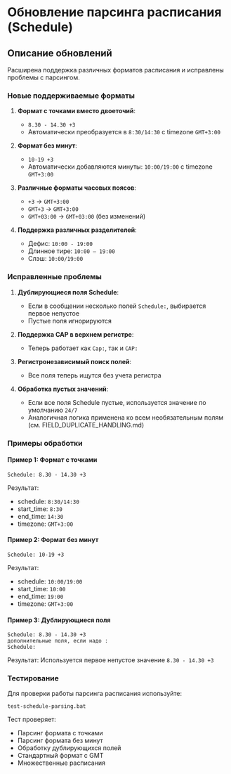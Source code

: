 # Обновление парсинга расписания (Schedule)

## Описание обновлений

Расширена поддержка различных форматов расписания и исправлены проблемы с парсингом.

### Новые поддерживаемые форматы

1. **Формат с точками вместо двоеточий**:
   - `8.30 - 14.30 +3`
   - Автоматически преобразуется в `8:30/14:30` с timezone `GMT+3:00`

2. **Формат без минут**:
   - `10-19 +3`
   - Автоматически добавляются минуты: `10:00/19:00` с timezone `GMT+3:00`

3. **Различные форматы часовых поясов**:
   - `+3` → `GMT+3:00`
   - `GMT+3` → `GMT+3:00`
   - `GMT+03:00` → `GMT+03:00` (без изменений)

4. **Поддержка различных разделителей**:
   - Дефис: `10:00 - 19:00`
   - Длинное тире: `10:00 – 19:00`
   - Слэш: `10:00/19:00`

### Исправленные проблемы

1. **Дублирующиеся поля Schedule**:
   - Если в сообщении несколько полей `Schedule:`, выбирается первое непустое
   - Пустые поля игнорируются

2. **Поддержка CAP в верхнем регистре**:
   - Теперь работает как `Cap:`, так и `CAP:`

3. **Регистронезависимый поиск полей**:
   - Все поля теперь ищутся без учета регистра

4. **Обработка пустых значений**:
   - Если все поля Schedule пустые, используется значение по умолчанию `24/7`
   - Аналогичная логика применена ко всем необязательным полям (см. FIELD_DUPLICATE_HANDLING.md)

### Примеры обработки

#### Пример 1: Формат с точками
```
Schedule: 8.30 - 14.30 +3
```
Результат:
- schedule: `8:30/14:30`
- start_time: `8:30`
- end_time: `14:30`
- timezone: `GMT+3:00`

#### Пример 2: Формат без минут
```
Schedule: 10-19 +3
```
Результат:
- schedule: `10:00/19:00`
- start_time: `10:00`
- end_time: `19:00`
- timezone: `GMT+3:00`

#### Пример 3: Дублирующиеся поля
```
Schedule: 8.30 - 14.30 +3
дополнительные поля, если надо :
Schedule:
```
Результат: Используется первое непустое значение `8.30 - 14.30 +3`

### Тестирование

Для проверки работы парсинга расписания используйте:
```
test-schedule-parsing.bat
```

Тест проверяет:
- Парсинг формата с точками
- Парсинг формата без минут
- Обработку дублирующихся полей
- Стандартный формат с GMT
- Множественные расписания 